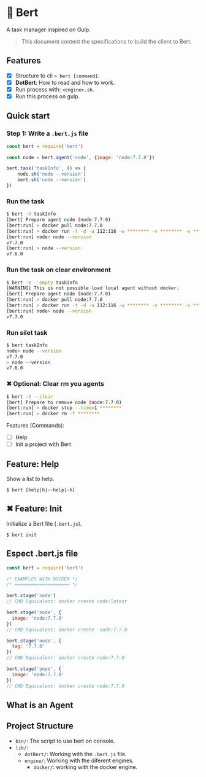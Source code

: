 # 🍹 Bert
A task manager inspired on Gulp.

> This document content the specifications to build the client to Bert.

## Features
- [x] Structure to cli `> bert [command]`.
- [x] **DotBert**: How to read and how to work.
- [x] Run process with:  `<engine>.sh`.
- [x] Run this process on gulp.

## Quick start

### Step 1: Write a `.bert.js` file

```javascript
const bert = require('bert')

const node = bert.agent('node', {image: 'node:7.7.0'})

bert.task('taskInfo', () => {
    node.sh('node --version') 
    bert.sh('node --version') 
})
```

### Run the task

```bash
$ bert -V taskInfo
[bert] Prepare agent node (node:7.7.0)
[bert:run] > docker pull node:7.7.0
[bert:run] > docker run -t -d -u 112:116 -w ******** -v ******** -v ******** -e ******** --entrypoint cat node:7.7.0
[bert:run] node> node --version
v7.7.0
[bert:run] > node --version
v7.6.0
```

### Run the task on clear environment

```bash
$ bert -V --empty taskInfo
[WARNING] This is not possible load local agent without docker.
[bert] Prepare agent node (node:7.7.0)
[bert:run] > docker pull node:7.7.0
[bert:run] > docker run -t -d -u 112:116 -w ******** -v ******** -v ******** -e ******** --entrypoint cat node:7.7.0
[bert:run] node> node --version
v7.7.0
```

### Run silet task

```bash
$ bert taskInfo
node> node --version
v7.7.0
> node --version
v7.6.0
```

### ✖ Optional: Clear rm you agents

```bash
$ bert -V --clear
[bert] Prepare to remove node (node:7.7.0)
[bert:run] > docker stop --time=1 ********
[bert:run] > docker rm -f ********
```

Features (Commands):
- [ ] Help
- [ ] Init a project with Bert

## Feature: Help
Show a list to help.

    $ bert [help|h|--help|-h]

## ✖ Feature: Init

Initialize a Bert file (`.bert.js`).

    $ bert init


## Espect .bert.js file

```javascript
const bert = require('bert')

/* EXAMPLES WITH DOCKER */
/* ==================== */

bert.stage('node')
// CMD Equivalent: docker create node:latest

bert.stage('node', {
  image: 'node:7.7.0'
})
// CMD Equivalent: docker create  node:7.7.0

bert.stage('node', {
  tag: '7.7.0'
})
// CMD Equivalent: docker create node:7.7.0

bert.stage('pepe', {
  image: 'node:7.7.0'
})
// CMD Equivalent: docker create node:7.7.0

```


## What is an Agent

## Project Structure

- `bin/`: The script to use bert on console.
- `lib/`:
    - `dotBert/`: Working with the `.bert.js` file.
    - `engine/`: Working with the diferent engines.
        - `docker/`: working with the docker engine. 
